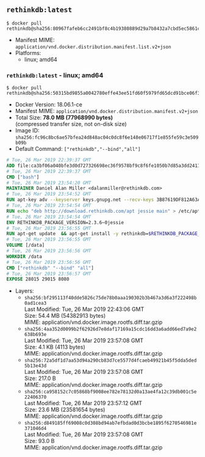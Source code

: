 ## `rethinkdb:latest`

```console
$ docker pull rethinkdb@sha256:80967fafeb6cc2491bf8c4b19380889d29a7b8432a7cbd5ec5861c26cc32c785
```

-	Manifest MIME: `application/vnd.docker.distribution.manifest.list.v2+json`
-	Platforms:
	-	linux; amd64

### `rethinkdb:latest` - linux; amd64

```console
$ docker pull rethinkdb@sha256:50315bd9855a0042780effe43ee51fd60f5979fd65dcd91bce06f37cc6ee51f2
```

-	Docker Version: 18.06.1-ce
-	Manifest MIME: `application/vnd.docker.distribution.manifest.v2+json`
-	Total Size: **78.0 MB (77968990 bytes)**  
	(compressed transfer size, not on-disk size)
-	Image ID: `sha256:fc96c8bc6ae57bfea24d848ac04c0dc8f6e148e06717f1e855fe59c3e509b09b`
-	Default Command: `["rethinkdb","--bind","all"]`

```dockerfile
# Tue, 26 Mar 2019 22:39:37 GMT
ADD file:ca3bf06a040bfe3d0d727326698ec36f9578bf9c8f6fe1050b7d85a3dd241112 in / 
# Tue, 26 Mar 2019 22:39:37 GMT
CMD ["bash"]
# Tue, 26 Mar 2019 23:54:20 GMT
MAINTAINER Daniel Alan Miller <dalanmiller@rethinkdb.com>
# Tue, 26 Mar 2019 23:54:52 GMT
RUN apt-key adv --keyserver keys.gnupg.net --recv-keys 3B87619DF812A63A8C1005C30742918E5C8DA04A
# Tue, 26 Mar 2019 23:54:54 GMT
RUN echo "deb http://download.rethinkdb.com/apt jessie main" > /etc/apt/sources.list.d/rethinkdb.list
# Tue, 26 Mar 2019 23:54:54 GMT
ENV RETHINKDB_PACKAGE_VERSION=2.3.6~0jessie
# Tue, 26 Mar 2019 23:56:55 GMT
RUN apt-get update 	&& apt-get install -y rethinkdb=$RETHINKDB_PACKAGE_VERSION 	&& rm -rf /var/lib/apt/lists/*
# Tue, 26 Mar 2019 23:56:55 GMT
VOLUME [/data]
# Tue, 26 Mar 2019 23:56:56 GMT
WORKDIR /data
# Tue, 26 Mar 2019 23:56:56 GMT
CMD ["rethinkdb" "--bind" "all"]
# Tue, 26 Mar 2019 23:56:57 GMT
EXPOSE 28015 29015 8080
```

-	Layers:
	-	`sha256:bf295113f40dde5826c75de78b0aaa190302b3b467a3d6a3f222498b0ad1cea3`  
		Last Modified: Tue, 26 Mar 2019 22:43:06 GMT  
		Size: 54.4 MB (54382913 bytes)  
		MIME: application/vnd.docker.image.rootfs.diff.tar.gzip
	-	`sha256:4aa352d0099b2f62926d7e8daf17169a15cdc16dd3a6add66ed7a9e2638b693e`  
		Last Modified: Tue, 26 Mar 2019 23:57:08 GMT  
		Size: 4.1 KB (4113 bytes)  
		MIME: application/vnd.docker.image.rootfs.diff.tar.gzip
	-	`sha256:72a5df1d7aa53d94a290cb83d7ce5577d4fcaeb49921b45f5dda5ded5b13e43d`  
		Last Modified: Tue, 26 Mar 2019 23:57:08 GMT  
		Size: 217.0 B  
		MIME: application/vnd.docker.image.rootfs.diff.tar.gzip
	-	`sha256:ca958152c7c05868bf9008ee782e78132d0a13ae4fa12c39db001c5e22406370`  
		Last Modified: Tue, 26 Mar 2019 23:57:12 GMT  
		Size: 23.6 MB (23581654 bytes)  
		MIME: application/vnd.docker.image.rootfs.diff.tar.gzip
	-	`sha256:d849185ff69008c0d308bd94ab7efbdad0d3bcbe1895f6270546981e371046d4`  
		Last Modified: Tue, 26 Mar 2019 23:57:08 GMT  
		Size: 93.0 B  
		MIME: application/vnd.docker.image.rootfs.diff.tar.gzip
